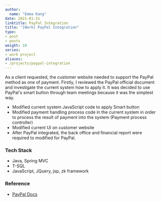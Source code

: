 ```yaml
---
author:
  name: "Emma Kang"
date: 2021-01-31
linktitle: PayPal Integration
title: "[Work] PayPal Integration"
type:
- post
- posts
weight: 10
series:
- work project
aliases:
- /projects/paypal-integration
---
```


As a client requested, the customer website needed to support the PayPal method as one of payment. Firstly, I reviewed the PayPal official document and investigate the current system how to apply it. It was decided to use PayPal's smart button through team meetings because it was the simplest way. 

- Modified current system JavaScript code to apply Smart button 
- Modified payment handling process code in the current system in order to process the result of payment into the system (Payment process controller)
- Modified current UI on customer website 
- After PayPal integrated, the back office and financial report were required to modified for PayPal.

### Tech Stack

- Java, Spring MVC
- T-SQL 
- JavaScript, JQuery, jsp, zk framework  

### Reference
- [PayPal Docs](https://developer.paypal.com/docs/business/checkout/set-up-standard-payments/)
